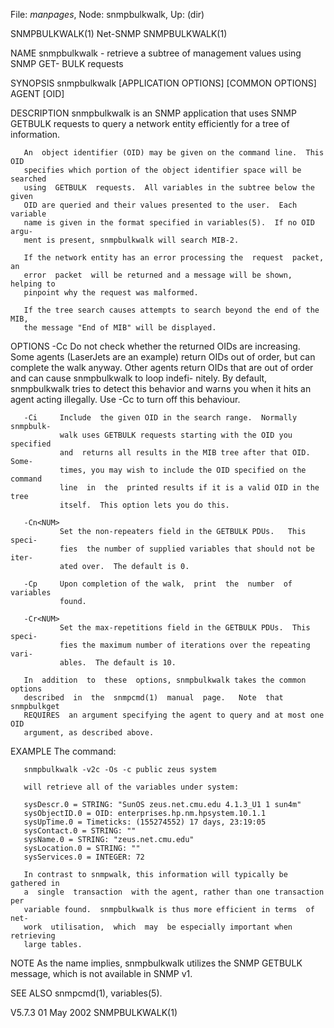 File: *manpages*,  Node: snmpbulkwalk,  Up: (dir)

SNMPBULKWALK(1)                    Net-SNMP                    SNMPBULKWALK(1)



NAME
       snmpbulkwalk  - retrieve a subtree of management values using SNMP GET-
       BULK requests

SYNOPSIS
       snmpbulkwalk [APPLICATION OPTIONS] [COMMON OPTIONS] AGENT [OID]

DESCRIPTION
       snmpbulkwalk is an SNMP application that uses SNMP GETBULK requests  to
       query a network entity efficiently for a tree of information.

       An  object identifier (OID) may be given on the command line.  This OID
       specifies which portion of the object identifier space will be searched
       using  GETBULK  requests.  All variables in the subtree below the given
       OID are queried and their values presented to the user.  Each  variable
       name is given in the format specified in variables(5).  If no OID argu-
       ment is present, snmpbulkwalk will search MIB-2.

       If the network entity has an error processing the  request  packet,  an
       error  packet  will be returned and a message will be shown, helping to
       pinpoint why the request was malformed.

       If the tree search causes attempts to search beyond the end of the MIB,
       the message "End of MIB" will be displayed.

OPTIONS
       -Cc     Do  not  check  whether the returned OIDs are increasing.  Some
               agents (LaserJets are an example) return OIDs out of order, but
               can  complete  the  walk anyway.  Other agents return OIDs that
               are out of order and can cause  snmpbulkwalk  to  loop  indefi-
               nitely.  By default, snmpbulkwalk tries to detect this behavior
               and warns you when it hits an agent acting illegally.  Use  -Cc
               to turn off this behaviour.

       -Ci     Include  the given OID in the search range.  Normally snmpbulk-
               walk uses GETBULK requests starting with the OID you  specified
               and  returns all results in the MIB tree after that OID.  Some-
               times, you may wish to include the OID specified on the command
               line  in  the  printed results if it is a valid OID in the tree
               itself.  This option lets you do this.

       -Cn<NUM>
               Set the non-repeaters field in the GETBULK PDUs.   This  speci-
               fies  the number of supplied variables that should not be iter-
               ated over.  The default is 0.

       -Cp     Upon completion of the walk,  print  the  number  of  variables
               found.

       -Cr<NUM>
               Set the max-repetitions field in the GETBULK PDUs.  This speci-
               fies the maximum number of iterations over the repeating  vari-
               ables.  The default is 10.

       In  addition  to  these  options, snmpbulkwalk takes the common options
       described  in  the  snmpcmd(1)  manual  page.   Note  that  snmpbulkget
       REQUIRES  an argument specifying the agent to query and at most one OID
       argument, as described above.

EXAMPLE
       The command:

       snmpbulkwalk -v2c -Os -c public zeus system

       will retrieve all of the variables under system:

       sysDescr.0 = STRING: "SunOS zeus.net.cmu.edu 4.1.3_U1 1 sun4m"
       sysObjectID.0 = OID: enterprises.hp.nm.hpsystem.10.1.1
       sysUpTime.0 = Timeticks: (155274552) 17 days, 23:19:05
       sysContact.0 = STRING: ""
       sysName.0 = STRING: "zeus.net.cmu.edu"
       sysLocation.0 = STRING: ""
       sysServices.0 = INTEGER: 72

       In contrast to snmpwalk, this information will typically be gathered in
       a  single  transaction  with the agent, rather than one transaction per
       variable found.  snmpbulkwalk is thus more efficient in terms  of  net-
       work  utilisation,  which  may  be especially important when retrieving
       large tables.

NOTE
       As the name implies, snmpbulkwalk utilizes the  SNMP  GETBULK  message,
       which is not available in SNMP v1.

SEE ALSO
       snmpcmd(1), variables(5).



V5.7.3                            01 May 2002                  SNMPBULKWALK(1)
